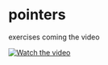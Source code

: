 # pointers

exercises coming the video

[![Watch the video](https://img.youtube.com/vi/u9v63VY9Mq4/0.jpg)](https://www.youtube.com/watch?v=u9v63VY9Mq4)
